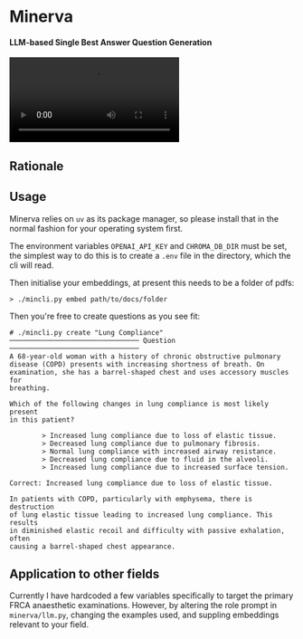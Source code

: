 # Minerva
#### LLM-based Single Best Answer Question Generation

<video src="https://github.com/user-attachments/assets/513c38fd-46fd-4a18-b3aa-ada6381671a7" /></video>

## Rationale

## Usage

Minerva relies on `uv` as its package manager, so please install that in the normal fashion for your operating system first.

The environment variables `OPENAI_API_KEY` and `CHROMA_DB_DIR` must be set, the simplest way to do this is to create a `.env` file in the directory, which the cli will read.

Then initialise your embeddings, at present this needs to be a folder of pdfs:

```
> ./mincli.py embed path/to/docs/folder
```

Then you're free to create questions as you see fit:

```
# ./mincli.py create "Lung Compliance"
──────────────────────────────── Question ────────────────────────────────
A 68-year-old woman with a history of chronic obstructive pulmonary 
disease (COPD) presents with increasing shortness of breath. On 
examination, she has a barrel-shaped chest and uses accessory muscles for 
breathing.

Which of the following changes in lung compliance is most likely present 
in this patient?

        > Increased lung compliance due to loss of elastic tissue.
        > Decreased lung compliance due to pulmonary fibrosis.
        > Normal lung compliance with increased airway resistance.
        > Decreased lung compliance due to fluid in the alveoli.
        > Increased lung compliance due to increased surface tension.

Correct: Increased lung compliance due to loss of elastic tissue.

In patients with COPD, particularly with emphysema, there is destruction 
of lung elastic tissue leading to increased lung compliance. This results 
in diminished elastic recoil and difficulty with passive exhalation, often
causing a barrel-shaped chest appearance.
```

## Application to other fields

Currently I have hardcoded a few variables specifically to target the primary FRCA anaesthetic examinations. However, by altering the role prompt in `minerva/llm.py`, changing the examples used, and suppling embeddings relevant to your field.
